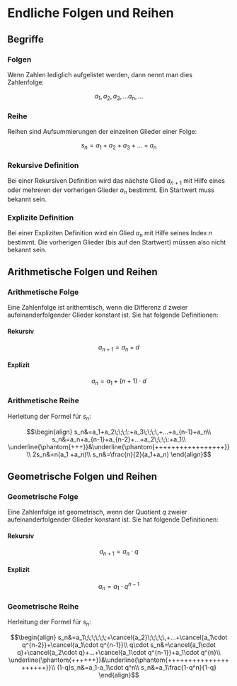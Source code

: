 # Endliche Folgen und Reihen

## Begriffe

### Folgen

Wenn Zahlen lediglich aufgelistet werden, dann nennt man dies Zahlenfolge:

$$a_1,\,a_2,\,a_3,\,...a_n,\,...$$


### Reihe

Reihen sind Aufsummierungen der einzelnen Glieder einer Folge:

$$s_n = a_1+a_2+a_3+...+a_n$$

### Rekursive Definition

Bei einer Rekursiven Definition wird das nächste Glied $a_{n+1}$ mit Hilfe eines oder mehreren der vorherigen Glieder $a_{n}$ bestimmt. Ein Startwert muss bekannt sein.

### Explizite Definition

Bei einer Expliziten Definition wird ein Glied $a_n$ mit Hilfe seines Index $n$ bestimmt. Die vorherigen Glieder (bis auf den Startwert) müssen also nicht bekannt sein.

## Arithmetische Folgen und Reihen

### Arithmetische Folge

Eine Zahlenfolge ist arithemtisch, wenn die Differenz $d$ zweier aufeinanderfolgender Glieder konstant ist. Sie hat folgende Definitionen:

#### Rekursiv

$$a_{n+1}=a_n+d$$

#### Explizit

$$a_{n}=a_1 + (n+1)\cdot d$$

### Arithmetische Reihe

Herleitung der Formel für $s_n$:

$$\begin{align}
  s_n&=a_1+a_2\;\;\;\:+a_3\;\;\;\,+...+a_{n-1}+a_n\\
  s_n&=a_n+a_{n-1}+a_{n-2}+...+a_2\;\;\;\:+a_1\\
  \underline{\phantom{+++}}&\underline{\phantom{+++++++++++++++++}}\\
  2s_n&=n(a_1 +a_n)\\
  s_n&=\frac{n}{2}(a_1+a_n)
\end{align}$$

## Geometrische Folgen und Reihen

### Geometrische Folge

Eine Zahlenfolge ist geometrisch, wenn der Quotient $q$ zweier aufeinanderfolgender Glieder konstant ist. Sie hat folgende Definitionen:

#### Rekursiv

$$a_{n+1}=a_n\cdot q$$

#### Explizit

$$a_{n}=a_1\cdot q^{n-1}$$

### Geometrische Reihe

Herleitung der Formel für $s_n$:

$$\begin{align}
  s_n&=a_1\;\;\;\;\;\;+\cancel{a_2}\;\;\;\;\,+...+\cancel{a_1\cdot q^{n-2}}+\cancel{a_1\cdot q^{n-1}}\\
  q\cdot s_n&=\cancel{a_1\cdot q}+\cancel{a_2\cdot q}+...+\cancel{a_1\cdot q^{n-1}}+a_1\cdot q^{n}\\
  \underline{\phantom{++++++}}&\underline{\phantom{+++++++++++++++++++++}}\\
  (1-q)s_n&=a_1-a_1\cdot q^n\\
  s_n&=a_1\frac{1-q^n}{1-q}
\end{align}$$